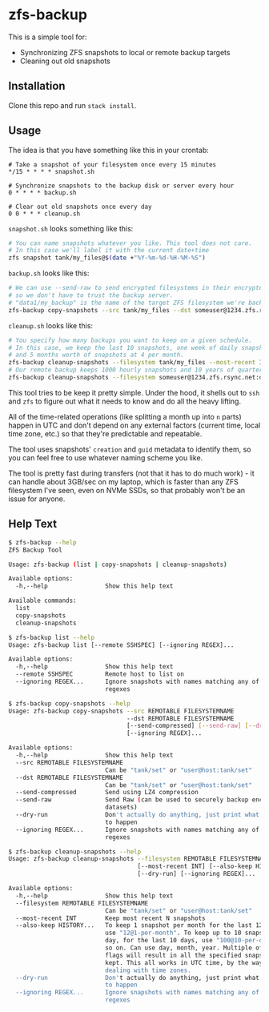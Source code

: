 # zfs-backup

This is a simple tool for:
* Synchronizing ZFS snapshots to local or remote backup targets
* Cleaning out old snapshots

## Installation

Clone this repo and run `stack install`.

## Usage

The idea is that you have something like this in your crontab:

```cron
# Take a snapshot of your filesystem once every 15 minutes
*/15 * * * * snapshot.sh

# Synchronize snapshots to the backup disk or server every hour
0 * * * * backup.sh

# Clear out old snapshots once every day
0 0 * * * cleanup.sh
```

`snapshot.sh` looks something like this:

```bash
# You can name snapshots whatever you like. This tool does not care.
# In this case we'll label it with the current date+time
zfs snapshot tank/my_files@$(date +"%Y-%m-%d-%H-%M-%S") 
```

`backup.sh` looks like this:

```bash
# We can use --send-raw to send encrypted filesystems in their encrypted state,
# so we don't have to trust the backup server.
# "data1/my_backup" is the name of the target ZFS filesystem we're backing up to.
zfs-backup copy-snapshots --src tank/my_files --dst someuser@1234.zfs.rsync.net:data1/my_backup --send-raw
```

`cleanup.sh` looks like this:

```bash
# You specify how many backups you want to keep on a given schedule.
# In this case, we keep the last 10 snapshots, one week of daily snapshots,
# and 5 months worth of snapshots at 4 per month. 
zfs-backup cleanup-snapshots --filesystem tank/my_files --most-recent 10 --also-keep 7@1-per-day --also-keep 20@4-per-month
# Our remote backup keeps 1000 hourly snapshots and 10 years of quarterly snapshots
zfs-backup cleanup-snapshots --filesystem someuser@1234.zfs.rsync.net:data1/my_backup --also-keep 1000@24-per-day --also-keep 40@4-per-year
```

This tool tries to be keep it pretty simple. Under the hood, it shells out to `ssh` and `zfs` to figure out what it needs to know and do all the heavy lifting.

All of the time-related operations (like splitting a month up into `n` parts) happen in UTC and don't depend on any external factors (current time, local time zone, etc.) so that they're predictable and repeatable.

The tool uses snapshots' `creation` and `guid` metadata to identify them, so you can feel free to use whatever naming scheme you like.

The tool is pretty fast during transfers (not that it has to do much work) - it can handle about 3GB/sec on my laptop, which is faster than any ZFS filesystem I've seen, even on NVMe SSDs, so that probably won't be an issue for anyone.


## Help Text

```bash
$ zfs-backup --help
ZFS Backup Tool

Usage: zfs-backup (list | copy-snapshots | cleanup-snapshots)

Available options:
  -h,--help                Show this help text

Available commands:
  list                     
  copy-snapshots           
  cleanup-snapshots        

$ zfs-backup list --help
Usage: zfs-backup list [--remote SSHSPEC] [--ignoring REGEX]...

Available options:
  -h,--help                Show this help text
  --remote SSHSPEC         Remote host to list on
  --ignoring REGEX...      Ignore snapshots with names matching any of these
                           regexes

$ zfs-backup copy-snapshots --help
Usage: zfs-backup copy-snapshots --src REMOTABLE FILESYSTEMNAME
                                 --dst REMOTABLE FILESYSTEMNAME
                                 [--send-compressed] [--send-raw] [--dry-run]
                                 [--ignoring REGEX]...

Available options:
  -h,--help                Show this help text
  --src REMOTABLE FILESYSTEMNAME
                           Can be "tank/set" or "user@host:tank/set"
  --dst REMOTABLE FILESYSTEMNAME
                           Can be "tank/set" or "user@host:tank/set"
  --send-compressed        Send using LZ4 compression
  --send-raw               Send Raw (can be used to securely backup encrypted
                           datasets)
  --dry-run                Don't actually do anything, just print what's going
                           to happen
  --ignoring REGEX...      Ignore snapshots with names matching any of these
                           regexes

$ zfs-backup cleanup-snapshots --help
Usage: zfs-backup cleanup-snapshots --filesystem REMOTABLE FILESYSTEMNAME
                                    [--most-recent INT] [--also-keep HISTORY]...
                                    [--dry-run] [--ignoring REGEX]...

Available options:
  -h,--help                Show this help text
  --filesystem REMOTABLE FILESYSTEMNAME
                           Can be "tank/set" or "user@host:tank/set"
  --most-recent INT        Keep most recent N snapshots
  --also-keep HISTORY...   To keep 1 snapshot per month for the last 12 months,
                           use "12@1-per-month". To keep up to 10 snapshots a
                           day, for the last 10 days, use "100@10-per-day", and
                           so on. Can use day, month, year. Multiple of these
                           flags will result in all the specified snaps being
                           kept. This all works in UTC time, by the way. I'm not
                           dealing with time zones.
  --dry-run                Don't actually do anything, just print what's going
                           to happen
  --ignoring REGEX...      Ignore snapshots with names matching any of these
                           regexes
```